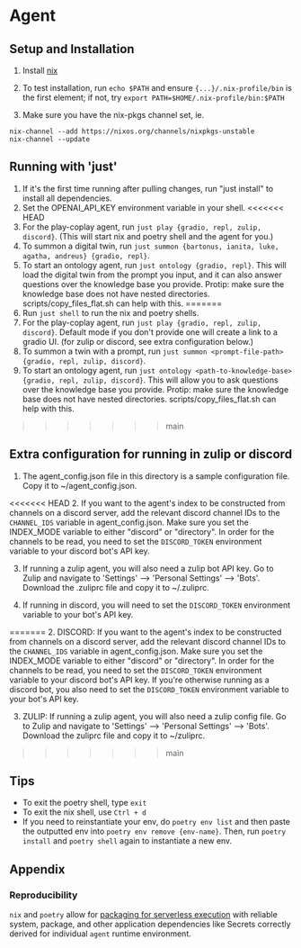 # Agent


## Setup and Installation

1. Install [nix](https://nixos.org/download.html#nix-install-macos)

2. To test installation, run `echo $PATH` and ensure `{...}/.nix-profile/bin` is the first element; if not, try `export PATH=$HOME/.nix-profile/bin:$PATH`

3. Make sure you have the nix-pkgs channel set, ie.

```
nix-channel --add https://nixos.org/channels/nixpkgs-unstable
nix-channel --update
```

## Running with 'just'

1. If it's the first time running after pulling changes, run "just install" to install all dependencies.
2. Set the OPENAI_API_KEY environment variable in your shell.
<<<<<<< HEAD
3. For the play-coplay agent, run `just play {gradio, repl, zulip, discord}`. (This will start nix and poetry shell and the agent for you.)
4. To summon a digital twin, run `just summon {bartonus, ianita, luke, agatha, andreus} {gradio, repl}`.
5. To start an ontology agent, run `just ontology {gradio, repl}`. This will load the digital twin from the prompt you input, and it can also answer questions over the knowledge base you provide. Protip: make sure the knowledge base does not have nested directories. scripts/copy_files_flat.sh can help with this.
=======
3. Run `just shell` to run the nix and poetry shells.
4. For the play-coplay agent, run `just play {gradio, repl, zulip, discord}`. Default mode if you don't provide one will create a link to a gradio UI. (for zulip or discord, see extra configuration below.)
5. To summon a twin with a prompt, run `just summon <prompt-file-path> {gradio, repl, zulip, discord}`.
6. To start an ontology agent, run `just ontology <path-to-knowledge-base> {gradio, repl, zulip, discord}`. This will allow you to ask questions over the knowledge base you provide. Protip: make sure the knowledge base does not have nested directories. scripts/copy_files_flat.sh can help with this.
>>>>>>> main

## Extra configuration for running in zulip or discord

1. The agent_config.json file in this directory is a sample configuration file. Copy it to ~/agent_config.json.

<<<<<<< HEAD
2. If you want to the agent's index to be constructed from channels on a discord server, add the relevant discord channel IDs to the `CHANNEL_IDS` variable in agent_config.json. Make sure you set the INDEX_MODE variable to either "discord" or "directory". In order for the channels to be read, you need to set the `DISCORD_TOKEN` environment variable to your discord bot's API key.

3. If running a zulip agent, you will also need a zulip bot API key. Go to Zulip and navigate to 'Settings' --> 'Personal Settings' --> 'Bots'. Download the .zuliprc file and copy it to ~/.zuliprc.

4. If running in discord, you will need to set the `DISCORD_TOKEN` environment variable to your bot's API key.

=======
2. DISCORD: If you want to the agent's index to be constructed from channels on a discord server, add the relevant discord channel IDs to the `CHANNEL_IDS` variable in agent_config.json. Make sure you set the INDEX_MODE variable to either "discord" or "directory". In order for the channels to be read, you need to set the `DISCORD_TOKEN` environment variable to your discord bot's API key. If you're otherwise running as a discord bot, you also need to set the `DISCORD_TOKEN` environment variable to your bot's API key.

3. ZULIP: If running a zulip agent, you will also need a zulip config file. Go to Zulip and navigate to 'Settings' --> 'Personal Settings' --> 'Bots'. Download the zuliprc file and copy it to ~/zuliprc.

>>>>>>> main

## Tips

- To exit the poetry shell, type `exit`
- To exit the nix shell, use `Ctrl + d`
- If you need to reinstantiate your env, do `poetry env list` and then paste the outputted env into `poetry env remove {env-name}`. Then, run `poetry install` and `poetry shell` again to instantiate a new env.

## Appendix

### Reproducibility

`nix` and `poetry` allow for [packaging for serverless execution](https://github.com/bananaml/serverless-template) with reliable system, package, and other application dependencies like Secrets correctly derived for individual `agent` runtime environment.
